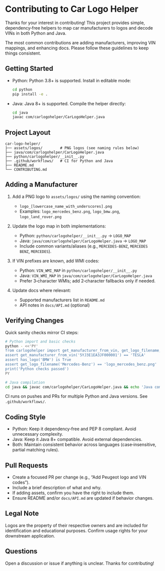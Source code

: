 # Contributing to Car Logo Helper

Thanks for your interest in contributing! This project provides simple, dependency‑free helpers to map car manufacturers to logos and decode VINs in both Python and Java.

The most common contributions are adding manufacturers, improving VIN mappings, and enhancing docs. Please follow these guidelines to keep things consistent.

## Getting Started

- Python: Python 3.8+ is supported. Install in editable mode:
  
  ```bash
  cd python
  pip install -e .
  ```

- Java: Java 8+ is supported. Compile the helper directly:
  
  ```bash
  cd java
  javac com/carlogohelper/CarLogoHelper.java
  ```

## Project Layout

```
car-logo-helper/
├── assets/logos/        # PNG logos (see naming rules below)
├── java/com/carlogohelper/CarLogoHelper.java
├── python/carlogohelper/__init__.py
├── .github/workflows/   # CI for Python and Java
├── README.md
└── CONTRIBUTING.md
```

## Adding a Manufacturer

1. Add a PNG logo to `assets/logos/` using the naming convention:
   - `logo_[lowercase_name_with_underscores].png`
   - Examples: `logo_mercedes_benz.png`, `logo_bmw.png`, `logo_land_rover.png`

2. Update the logo map in both implementations:
   - Python: `python/carlogohelper/__init__.py` → `LOGO_MAP`
   - Java: `java/com/carlogohelper/CarLogoHelper.java` → `LOGO_MAP`
   - Include common variants/aliases (e.g., `MERCEDES-BENZ`, `MERCEDES BENZ`, `MERCEDES`).

3. If VIN prefixes are known, add WMI codes:
   - Python: `VIN_WMI_MAP` in `python/carlogohelper/__init__.py`
   - Java: `VIN_WMI_MAP` in `java/com/carlogohelper/CarLogoHelper.java`
   - Prefer 3‑character WMIs; add 2‑character fallbacks only if needed.

4. Update docs where relevant:
   - Supported manufacturers list in `README.md`
   - API notes in `docs/API.md` (optional)

## Verifying Changes

Quick sanity checks mirror CI steps:

```bash
# Python import and basic checks
python - <<'PY'
from carlogohelper import get_manufacturer_from_vin, get_logo_filename, has_logo
assert get_manufacturer_from_vin('5YJ3E1EA3JF000001') == 'TESLA'
assert has_logo('BMW') is True
assert get_logo_filename('Mercedes-Benz') == 'logo_mercedes_benz.png'
print('Python checks passed')
PY

# Java compilation
cd java && javac com/carlogohelper/CarLogoHelper.java && echo 'Java compiled'
```

CI runs on pushes and PRs for multiple Python and Java versions. See `.github/workflows/`.

## Coding Style

- Python: Keep it dependency‑free and PEP 8 compliant. Avoid unnecessary complexity.
- Java: Keep it Java 8+ compatible. Avoid external dependencies.
- Both: Maintain consistent behavior across languages (case‑insensitive, partial matching rules).

## Pull Requests

- Create a focused PR per change (e.g., “Add Peugeot logo and VIN codes”).
- Include a brief description of what and why.
- If adding assets, confirm you have the right to include them.
- Ensure README and/or `docs/API.md` are updated if behavior changes.

## Legal Note

Logos are the property of their respective owners and are included for identification and educational purposes. Confirm usage rights for your downstream application.

## Questions

Open a discussion or issue if anything is unclear. Thanks for contributing!

